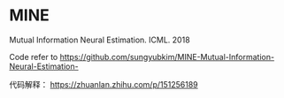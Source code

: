 # MINE

Mutual Information Neural Estimation. ICML. 2018

Code refer to https://github.com/sungyubkim/MINE-Mutual-Information-Neural-Estimation-

代码解释： https://zhuanlan.zhihu.com/p/151256189
